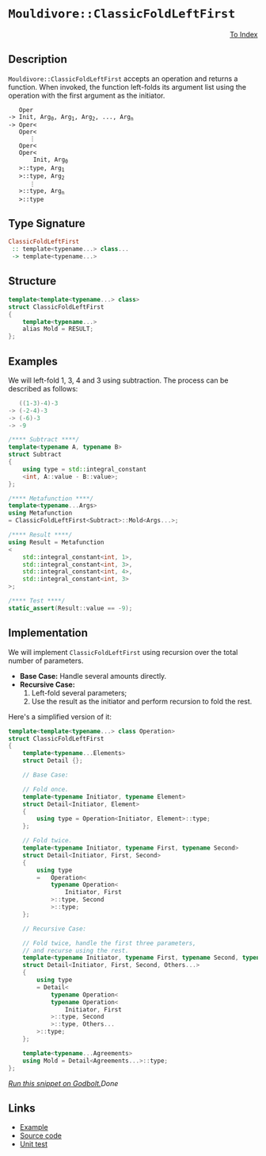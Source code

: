 <!-- Copyright 2024 Feng Mofan
SPDX-License-Identifier: Apache-2.0 -->

# `Mouldivore::ClassicFoldLeftFirst`

<p style='text-align: right;'><a href="../../../facilities/metafunctions.md#mouldivore-classic-fold-left-first">To Index</a></p>

## Description

`Mouldivore::ClassicFoldLeftFirst` accepts an operation and returns a function.
When invoked, the function left-folds its argument list using the operation with the first argument as the initiator.

<pre><code>   Oper
-> Init, Arg<sub>0</sub>, Arg<sub>1</sub>, Arg<sub>2</sub>, ..., Arg<sub>n</sub>
-> Oper&lt;
   Oper&lt;
      &vellip;
   Oper&lt;
   Oper&lt;
       Init, Arg<sub>0</sub>
   &gt;::type, Arg<sub>1</sub>
   &gt;::type, Arg<sub>2</sub>
      &vellip;
   &gt;::type, Arg<sub>n</sub>
   &gt;::type</code></pre>

## Type Signature

```Haskell
ClassicFoldLeftFirst
 :: template<typename...> class...
 -> template<typename...>
```

## Structure

```C++
template<template<typename...> class>
struct ClassicFoldLeftFirst
{
    template<typename...>
    alias Mold = RESULT;
};
```

## Examples

We will left-fold 1, 3, 4 and 3 using subtraction.
The process can be described as follows:

```C++
   ((1-3)-4)-3
-> (-2-4)-3
-> (-6)-3
-> -9
```

```C++
/**** Subtract ****/
template<typename A, typename B>
struct Subtract
{
    using type = std::integral_constant
    <int, A::value - B::value>;
};

/**** Metafunction ****/
template<typename...Args>
using Metafunction 
= ClassicFoldLeftFirst<Subtract>::Mold<Args...>;

/**** Result ****/
using Result = Metafunction
<
    std::integral_constant<int, 1>,
    std::integral_constant<int, 3>,
    std::integral_constant<int, 4>,
    std::integral_constant<int, 3>
>;

/**** Test ****/
static_assert(Result::value == -9);
```

## Implementation

We will implement `ClassicFoldLeftFirst` using recursion over the total number of parameters.

- **Base Case:** Handle several amounts directly.
- **Recursive Case:**
  1. Left-fold several parameters;
  2. Use the result as the initiator and perform recursion to fold the rest.

Here's a simplified version of it:

```C++
template<template<typename...> class Operation>
struct ClassicFoldLeftFirst
{
    template<typename...Elements>
    struct Detail {};

    // Base Case:

    // Fold once.
    template<typename Initiator, typename Element>
    struct Detail<Initiator, Element>
    {
        using type = Operation<Initiator, Element>::type;
    };

    // Fold twice.
    template<typename Initiator, typename First, typename Second>
    struct Detail<Initiator, First, Second>
    {
        using type
        =   Operation<
            typename Operation<
                Initiator, First
            >::type, Second
            >::type;
    };

    // Recursive Case:

    // Fold twice, handle the first three parameters,
    // and recurse using the rest.
    template<typename Initiator, typename First, typename Second, typename...Others>
    struct Detail<Initiator, First, Second, Others...>
    {
        using type
        = Detail<
            typename Operation<
            typename Operation<
                Initiator, First
            >::type, Second
            >::type, Others...
        >::type;
    };

    template<typename...Agreements>
    using Mold = Detail<Agreements...>::type;
};
```

[*Run this snippet on Godbolt.*](https://godbolt.org/#z:OYLghAFBqd5QCxAYwPYBMCmBRdBLAF1QCcAaPECAMzwBtMA7AQwFtMQByARg9KtQYEAysib0QXACx8BBAKoBnTAAUAHpwAMvAFYTStJg1DIApACYAQuYukl9ZATwDKjdAGFUtAK4sGIAMwAbKSuADJ4DJgAcj4ARpjEIAAcZqQADqgKhE4MHt6%2BAcEZWY4C4ZExLPGJKbaY9qUMQgRMxAR5Pn5BdQ05za0E5dFxCcmpCi1tHQXdEwNDldVjAJS2qF7EyOwcAPQAVAeHR8cnhzsmGgCC%2B4cA1ACSLGn0bIJMjbdH51c3p3%2Bn30uF0uBEwTwMoJM/jcoPB70wUJhAE80oxWJgAHRYqHYW7IAwKBS3ADyqOI7xyOOBE2IXgctzcBKyyAAYp50KFMFQCCy8MQJsCTAB2KxXW7i26w57wxEEFFothYjHYF6MAgKKliiU0ukEW4AEUwLTot2FViF%2BqhoqBWvFOx2twsTCUDOd7EFttu9tubNo6FuAi2GOBEslYOlkOhctRzDYDwY2XeJFIkvlscwtxVYLVmsuoZ19MNxtoiPuCccSbImdVglzobNIdDEq8WSMqdRpv8%2BpJZIpAlL5bwlZTWdeBBxIBA0YR/mt9YtVo9eYl3t9/oIAHc8EHG%2BKpRCZ8iY%2Bj44miFXp%2BmfXyJinLyehJg0Ax0HXtQRaYWjUw6AOz8nr35AgU0fZ9X38bBd1NEUoNDFsImAdsEU9esuwlUkEj7BhEVgps9zTE8MPJRocJQvCmzLf8q15IDcLwicp3lECnwEV8yPoiDJ2nRdPWFS1ZyXUNvQAJSfDYsgANwzNw3RAQSVwdNdJS3LYUwQQx0HoSUEAzGggO04hMAzNJWnRUF%2BVIKDvQ025DOQcSM3gtsCB02zMAmYNPX3GUowIuNKIrc87z8jMaNvJCr1A1jguPRUsWJFyEg1CCoILPUix/EtoQCocgsA8KopfFMEp0/klTfcUG3Y24nMQ7jqqhbsMt/aE6Kbe84yIrDSOXciJQ6jMupI1rqr6nLh3y8dRolBjp2YsC2tQ7AuKYklErK7EGs4xjUR43roP460oO8yMjwVTEsUuYBDOzQRksgz1atuABZdlOya78WrcK6brHBRyu27iBKuPi9uBX5/mOQEIczVRWGeDMvnByGASXcx/AifEvCwTszoAfQ/H91VzZG7iELxYkJ%2BkkauE7DwG25Lhi87HVzNLbnJynyQcQUYMe1s6vld7bgmdBJwiUFrrEPHnzmWteOhCWU0uScJLELwMwAWkdVX1ZnSDgaBBdDdJg4Xu/KgvAYBwck%2BM5gTp2UQqVS5iGAe7gSe56Latm2BFNEG0MZZ1mTXTluTC8doU5qmo%2BWkBXr9RFXfdgGDaOn4jluUSFC8Wg9Rpy4npzvO9Ua82Wkt62SMDtxUoIMWQAlzApdoGWBDlqO3CV24uBxSzPVF8XBBb8k29llpa0VwQU38fv68b5vW/bhhO8RHvJHnweG%2BHyWx5Xtfp%2BA2455SwP06XGGABV3IL%2B2rjmRxkDxkOEgICAS/z3XvAzRry81gAnMsK0HBVi0E4AAVl4H4DgWhSCoE4HXSw1gRbrE2L/Mw/geCkAIJoUBqwADWIAIGSAxBoFIZgAEAK4BA8hSQuBCiFNIcBHBJC8BYBIDQGhSAwLgQgjgvAFAgG4bg2BoDSBwFgDARAIB1gEDSF4YCFAIBoCeHQBIUR0ScFUEkQImtAiSFuMAZAyBe6kLMLwTA%2BBzx4DFlwGQggRBiHYFIBx8glBqDwaQXQ9iNzkjSJwHgYDIHQK8fw4kiiFF6lQFQW4Oi9EGKMSYsxGIzC3AgB4NR9BiCmkwVwZYvBRFaFWBAJAqi0jqLIMo8plSQDACkKkGg%2BckqUFiF42IERWhIkCbwDpzBiBImJLEbQT5RHYNUWOYkDBaDdLEaQLAsQvDABkrQWgQjuC8CwCwQwwBxBzPwHZRwUl1lwMwKoMSoIenkBHiwuBtA8CxHJAMjwWAvEfjwBwjZpApLEFiJkTAhptlGHuUYPBqwqAGHdgANTwJgDcGEYHYP4I40Q4hXHIvcSodQcyfH6B2Sgaw1h9APKEZAVYqA0iNHWZrUWjVTDIMsGYPhPziC2PcvAVYdhRk5BcC%2BaYfh7FhAiMMKoox7HFGyAIflegJWNAWCMRI9iuV%2ByaJMdonhOh6GVY0fobR5WisVbYNV0qlVqv1UsfJawNhbAkMEjgUCeFhM4HE3R%2BjDHGNMVIVJ6TcCEBILkrBBScFgtWDpJgWBEgQEISASQ/gMQAP8EwjQkgzCSECFwiBgQAH6E4Gw0gHCsEYkCFwQISQAH0MCCQmhCbgi8N4PwwRwjg1iJKdI0psjImKPIJQGp2TNFsE4K0FgEkhSayYHiAwbYuAAIxFwMhljrEkFsXoDFTi0XSAxYoLFXjdCpD8UwAJGy7UOrrfAzgET5GKIDLE%2BJbqJ07N7jOudGh0mZIqdkgNZgg1FPEe23tCRu0qNQFk0Y%2BIdnTq4Nwpp5khEQDaXMvpXSrmIYGUMkZDgrkTLVFMmZXiFlLJWWsq5Wydl7LgQc7lxyvFnIudsbBzdbm8HuY8rpLzthwPeZ87BPy/lKEBaRhCYK%2BCQoUDCuFCKrmrtRS4jdsgt2eJxSAVIk7jCEssMS2IpKo3wMpTkaltKuz0qsIy5lCRWVYC05y%2Bo3LnAQFcCakIL5zVivSJkSVuQNUFHFW5uVwrFgue1X0Y1nmBU9Bs6q%2BYfmFVauC/kULcw9VRYNbaq16CUssJPU6jgLqEmGLA1Op9ZCfWLpyejfJhSQ2kDDRGygdq80FpncmoUECAGMP8CmtNkh7GnobbYJtP7W3wHbXIqJgH/3EH7dsIdiSWAKAkqYiS06MQHgmAuv15mV2yDXTJtx8nsVwN0P4Ug%2B7D1BJzfa0JczwmduiTembc2FtLZW3qDJwH30JADf4b9Qm/1vcqWNv72SQDzbSGkPGi2AF42e3jVQBi%2BB0Bg609pnSBnIZR4M4ZozMPAcmdM2Z5HMCLOWWIIjXySPAvY5svklH2VzJo/ZS5XyGNeOY08pEbG3msq47wHj/z%2BPAsEy24TTBoWwvhTGSTW3pMSFk4IPbO6Ah4tBUZolzHLM6apZwHYQ8VcmfrSytl6vAu2fsyFvQQqKjRe8yUHIDnZU5Gc4a43EWphm6VdZlVurBhJYtUagYDmEve8t8ly1Cg0E2stRly7fDnWw8MbN%2BbtwIfLfhBMYr62A3lebcU0NmBw2jG0yw%2BrSmZ3%2BH8BA2hXWuFl6FKWx1V3OCNpEZVohkgIHxoYUKLhSRJDUK4BQ4ILD/DR/rY37P%2BDzsWPrzHgR4/lirB%2BVkZwkggA%3D%3D)$Done$

## Links

- [Example](../../../code/facilities/metafunctions/mouldivore/classic_fold_left_first/implementation.hpp)
- [Source code](../../../../conceptrodon/mouldivore/classic_fold_left_first.hpp)
- [Unit test](../../../../tests/unit/metafunctions/mouldivore/classic_fold_left_first.test.hpp)
